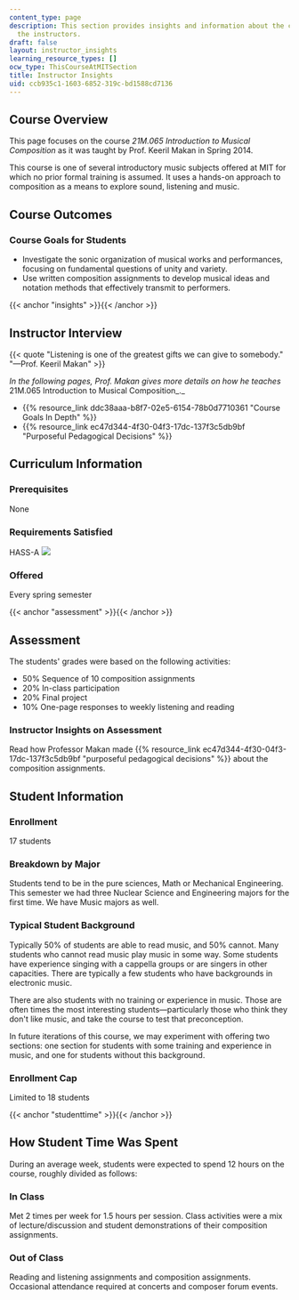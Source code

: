 ```yaml
---
content_type: page
description: This section provides insights and information about the course from
  the instructors.
draft: false
layout: instructor_insights
learning_resource_types: []
ocw_type: ThisCourseAtMITSection
title: Instructor Insights
uid: ccb935c1-1603-6852-319c-bd1588cd7136
---
```

## Course Overview

This page focuses on the course _21M.065 Introduction to Musical Composition_ as it was taught by Prof. Keeril Makan in Spring 2014.

This course is one of several introductory music subjects offered at MIT for which no prior formal training is assumed. It uses a hands-on approach to composition as a means to explore sound, listening and music.

## Course Outcomes

### Course Goals for Students

- Investigate the sonic organization of musical works and performances, focusing on fundamental questions of unity and variety.
- Use written composition assignments to develop musical ideas and notation methods that effectively transmit to performers.

{{< anchor "insights" >}}{{< /anchor >}}

## Instructor Interview

{{< quote "Listening is one of the greatest gifts we can give to somebody." "—Prof. Keeril Makan" >}}

_In the following pages, Prof. Makan gives more details on how he teaches_ 21M.065 Introduction to Musical Composition_._

- {{% resource_link ddc38aaa-b8f7-02e5-6154-78b0d7710361 "Course Goals In Depth" %}}
- {{% resource_link ec47d344-4f30-04f3-17dc-137f3c5db9bf "Purposeful Pedagogical Decisions" %}}

## Curriculum Information

### Prerequisites

None

### Requirements Satisfied

HASS-A ![](/images/educator/icon-question-hass-a.png)

### Offered

Every spring semester

{{< anchor "assessment" >}}{{< /anchor >}}

## Assessment

The students' grades were based on the following activities:

- 50% Sequence of 10 composition assignments
- 20% In-class participation
- 20% Final project
- 10% One-page responses to weekly listening and reading

### Instructor Insights on Assessment

Read how Professor Makan made {{% resource_link ec47d344-4f30-04f3-17dc-137f3c5db9bf "purposeful pedagogical decisions" %}} about the composition assignments.

## Student Information

### Enrollment

17 students

### Breakdown by Major

Students tend to be in the pure sciences, Math or Mechanical Engineering. This semester we had three Nuclear Science and Engineering majors for the first time. We have Music majors as well.

### Typical Student Background

Typically 50% of students are able to read music, and 50% cannot. Many students who cannot read music play music in some way. Some students have experience singing with a cappella groups or are singers in other capacities. There are typically a few students who have backgrounds in electronic music.

There are also students with no training or experience in music. Those are often times the most interesting students—particularly those who think they don't like music, and take the course to test that preconception.

In future iterations of this course, we may experiment with offering two sections: one section for students with some training and experience in music, and one for students without this background.

### Enrollment Cap

Limited to 18 students

{{< anchor "studenttime" >}}{{< /anchor >}}

## How Student Time Was Spent

During an average week, students were expected to spend 12 hours on the course, roughly divided as follows:

### In Class

Met 2 times per week for 1.5 hours per session. Class activities were a mix of lecture/discussion and student demonstrations of their composition assignments.

### Out of Class

Reading and listening assignments and composition assignments. Occasional attendance required at concerts and composer forum events.